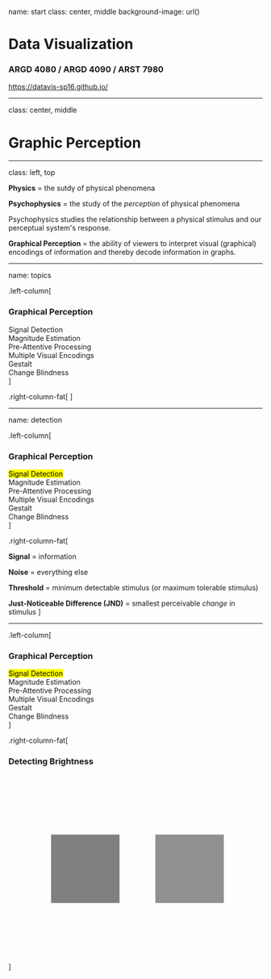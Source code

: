 name: start
class: center, middle
background-image: url()

# Data Visualization
                
### ARGD 4080 / ARGD 4090 / ARST 7980

<https://datavis-sp16.github.io/>

---
class: center, middle

# Graphic Perception


---
class: left, top

**Physics** = the sutdy of physical phenomena  

**Psychophysics** = the study of the *perception* of physical phenomena  

Psychophysics studies the relationship between a physical stimulus and our perceptual system's response.

**Graphical Perception** = the ability of viewers to interpret visual (graphical) encodings of information and thereby decode information in graphs.

---
name: topics

.left-column[
### Graphical Perception

Signal Detection  
Magnitude Estimation  
Pre-Attentive Processing  
Multiple Visual Encodings  
Gestalt  
Change Blindness  
]

.right-column-fat[
]

---
name: detection

.left-column[
### Graphical Perception

<mark>Signal Detection</mark>  
Magnitude Estimation  
Pre-Attentive Processing  
Multiple Visual Encodings  
Gestalt  
Change Blindness  
]

.right-column-fat[

**Signal** = information  

**Noise** = everything else  

**Threshold** = minimum detectable stimulus (or maximum tolerable stimulus)

**Just-Noticeable Difference (JND)** = smallest perceivable *change* in stimulus
]

---
.left-column[
### Graphical Perception

<mark>Signal Detection</mark>  
Magnitude Estimation  
Pre-Attentive Processing  
Multiple Visual Encodings  
Gestalt  
Change Blindness  
]

.right-column-fat[
### Detecting Brightness  
<svg x="0px" y="0px" width="630.6px" height="466.3px" viewBox="0 0 630.6 466.3" enable-background="new 0 0 630.6 466.3" xml:space="preserve">
<rect x="105.7" y="148.2" fill="#808080" width="169.9" height="169.9"/>
<rect x="364.6" y="148.2" fill="#909090" width="169.9" height="169.9"/>
<rect x="0.3" y="0.3" fill="none" stroke="#FFFFFF" stroke-width="0.5" stroke-miterlimit="10" width="630.1" height="465.8"/>
</svg>
]

